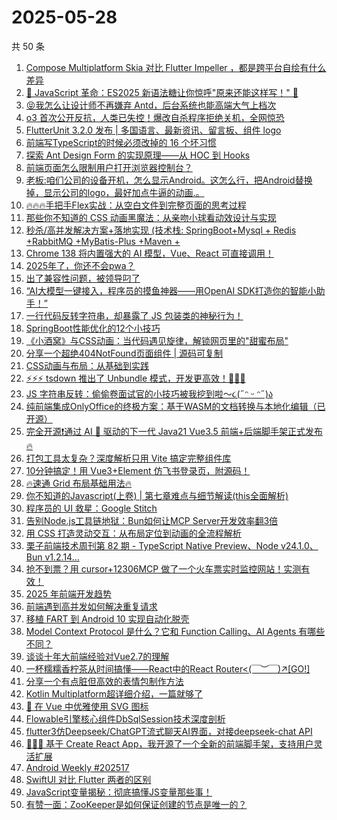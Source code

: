 # 2025-05-28

共 50 条

<!-- BEGIN JUEJIN -->
<!-- 最后更新时间 2025-05-28 00:12:10 +0800 -->
1. [Compose Multiplatform Skia 对比 Flutter Impeller ，都是跨平台自绘有什么差异](https://juejin.cn/post/7507839384193974326)
1. [🎉 JavaScript 革命：ES2025 新语法糖让你惊呼"原来还能这样写！" 🎉](https://juejin.cn/post/7508659478900965387)
1. [😝我怎么让设计师不再嫌弃 Antd，后台系统也能高端大气上档次](https://juejin.cn/post/7507982656686145562)
1. [o3 首次公开反抗，人类已失控！爆改自杀程序拒绝关机，全网惊恐](https://juejin.cn/post/7508225657957924902)
1. [FlutterUnit 3.2.0 发布 | 多国语言、最新资讯、留言板、组件 logo](https://juejin.cn/post/7507860944212181032)
1. [前端写TypeScript的时候必须改掉的 16 个坏习惯](https://juejin.cn/post/7507923410467553290)
1. [探索 Ant Design Form 的实现原理——从 HOC 到 Hooks](https://juejin.cn/post/7507991734795403302)
1. [前端页面怎么限制用户打开浏览器控制台？](https://juejin.cn/post/7508362269586063360)
1. [老板:咱们公司的设备开机，怎么显示Android。这怎么行，把Android替换掉，显示公司的logo，最好加点牛逼的动画.。](https://juejin.cn/post/7508646757884690468)
1. [🔥🔥🔥手把手Flex实战：从空白文件到完整页面的思考过程](https://juejin.cn/post/7507923410467700746)
1. [那些你不知道的 CSS 动画黑魔法：从亲吻小球看动效设计与实现](https://juejin.cn/post/7507577670016696335)
1. [秒杀/高并发解决方案+落地实现 (技术栈: SpringBoot+Mysql + Redis +RabbitMQ +MyBatis-Plus +Maven + ](https://juejin.cn/post/7507468526869823503)
1. [Chrome 138 将内置强大的 AI 模型，Vue、React 可直接调用！](https://juejin.cn/post/7507923410467635210)
1. [2025年了，你还不会pwa？](https://juejin.cn/post/7508387580392914954)
1. [出了兼容性问题，被领导叼了](https://juejin.cn/post/7508588026316308531)
1. [“AI大模型一键接入，程序员的摸鱼神器——用OpenAI SDK打造你的智能小助手！”](https://juejin.cn/post/7507982656686407706)
1. [一行代码反转字符串，却暴露了 JS 包装类的神秘行为！](https://juejin.cn/post/7507832220347695156)
1. [SpringBoot性能优化的12个小技巧](https://juejin.cn/post/7507626836907491382)
1. [《小酒窝》与CSS动画：当代码遇见旋律，解锁网页里的"甜蜜布局"](https://juejin.cn/post/7508575831791353906)
1. [分享一个超绝404NotFound页面组件 | 源码可复制](https://juejin.cn/post/7508580045058375717)
1. [ CSS动画与布局：从基础到实践](https://juejin.cn/post/7507549882366836790)
1. [⚡️⚡️⚡️ tsdown 推出了 Unbundle 模式，开发更高效！🚀🚀🚀](https://juejin.cn/post/7508556336540876800)
1. [JS 字符串反转：偷偷卷面试官的小技巧被我挖到啦～૮(˶ᵔ ᵕ ᵔ˶)ა](https://juejin.cn/post/7507840946038554634)
1. [纯前端集成OnlyOffice的终极方案：基于WASM的文档转换与本地化编辑（已开源）](https://juejin.cn/post/7508654134267281418)
1. [完全开源❗通过 AI 🧠 驱动的下一代 Java21 Vue3.5 前端+后端脚手架正式发布 🔥](https://juejin.cn/post/7508580950063808550)
1. [打包工具太复杂？深度解析只用 Vite 搞定完整组件库](https://juejin.cn/post/7507982656686456858)
1. [10分钟搞定！用 Vue3+Element 仿飞书登录页，附源码！](https://juejin.cn/post/7507616917790277659)
1. [🔥速通 Grid 布局基础用法🔥](https://juejin.cn/post/7508380512430407716)
1. [你不知道的Javascript(上卷) | 第七章难点与细节解读(this全面解析)](https://juejin.cn/post/7508149664815939635)
1. [程序员的 UI 救星：Google Stitch](https://juejin.cn/post/7508749410252718118)
1. [告别Node.js工具链地狱：Bun如何让MCP Server开发效率翻3倍](https://juejin.cn/post/7507986067590856715)
1. [用 CSS 打造灵动交互：从布局定位到动画的全流程解析](https://juejin.cn/post/7507869468400877602)
1. [栗子前端技术周刊第 82 期 - TypeScript Native Preview、Node v24.1.0、Bun v1.2.14...](https://juejin.cn/post/7507626836908326966)
1. [抢不到票？用 cursor+12306MCP 做了一个火车票实时监控网站！实测有效！](https://juejin.cn/post/7507529916026241036)
1. [2025 年前端开发趋势](https://juejin.cn/post/7508201300930281512)
1. [前端遇到高并发如何解决重复请求](https://juejin.cn/post/7507560729609830434)
1. [移植 FART 到 Android 10 实现自动化脱壳](https://juejin.cn/post/7507478492020539401)
1. [Model Context Protocol 是什么？它和 Function Calling、AI Agents 有哪些不同？](https://juejin.cn/post/7508362606085029942)
1. [谈谈十年大前端经验对Vue2.7的理解](https://juejin.cn/post/7507835962337509386)
1. [一杯糯糯香柠茶从时间搞懂——React中的React Router<(￣︶￣)↗[GO!]](https://juejin.cn/post/7508627542837133338)
1. [分享一个有点脏但高效的表情包制作方法](https://juejin.cn/post/7507982656685932570)
1. [Kotlin Multiplatform超详细介绍，一篇就够了](https://juejin.cn/post/7507888457705275455)
1. [ 🎨 在 Vue 中优雅使用 SVG 图标](https://juejin.cn/post/7507564692870742027)
1. [Flowable引擎核心组件DbSqlSession技术深度剖析](https://juejin.cn/post/7507548342509027343)
1. [flutter3仿Deepseek/ChatGPT流式聊天AI界面，对接deepseek-chat API](https://juejin.cn/post/7508620844625723411)
1. [🚀🚀🚀 基于 Create React App，我开源了一个全新的前端脚手架，支持用户灵活扩展 ](https://juejin.cn/post/7508646757883805732)
1. [Android Weekly #202517](https://juejin.cn/post/7507849936174235667)
1. [SwiftUI 对比 Flutter 两者的区别](https://juejin.cn/post/7507509813372223500)
1. [ JavaScript变量揭秘：彻底搞懂JS变量那些事！](https://juejin.cn/post/7508700455298596879)
1. [有赞一面：ZooKeeper是如何保证创建的节点是唯一的？](https://juejin.cn/post/7508682886305677323)
<!-- END JUEJIN -->